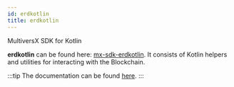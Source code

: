 ```yaml
---
id: erdkotlin
title: erdkotlin
---
```


MultiversX SDK for Kotlin

**erdkotlin** can be found here: [mx-sdk-erdkotlin](https://github.com/multiversx/mx-sdk-erdkotlin).
It consists of Kotlin helpers and utilities for interacting with the Blockchain.

:::tip
The documentation can be found [here](https://github.com/multiversx/mx-sdk-erdkotlin).
:::
